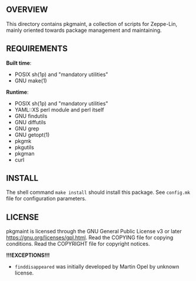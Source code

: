 OVERVIEW
--------
This directory contains pkgmaint, a collection of scripts for
Zeppe-Lin, mainly oriented towards package management and maintaining.


REQUIREMENTS
------------
**Built time**:
- POSIX sh(1p) and "mandatory utilities"
- GNU make(1)

**Runtime**:
- POSIX sh(1p) and "mandatory utilities"
- YAML::XS perl module and perl itself
- GNU findutils
- GNU diffutils
- GNU grep
- GNU getopt(1)
- pkgmk
- pkgutils
- pkgman
- curl


INSTALL
-------
The shell command `make install` should install this package.
See `config.mk` file for configuration parameters.


LICENSE
-------
pkgmaint is licensed through the GNU General Public License v3 or
later <https://gnu.org/licenses/gpl.html>.
Read the COPYING file for copying conditions.
Read the COPYRIGHT file for copyright notices.

**!!!EXCEPTIONS!!!**
- `finddisappeared` was initially developed by Martin Opel by unknown license.
